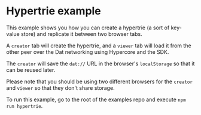 # Hypertrie example

This example shows you how you can create a hypertrie (a sort of key-value store) and replicate it between two browser tabs.

A `creator` tab will create the hypertrie, and a `viewer` tab will load it from the other peer over the Dat networking using Hypercore and the SDK.

The `creator` will save the `dat://` URL in the browser's `localStorage` so that it can be reused later.

Please note that you should be using two different browsers for the `creator` and `viewer` so that they don't share storage.

To run this example, go to the root of the examples repo and execute `npm run hypertrie`.